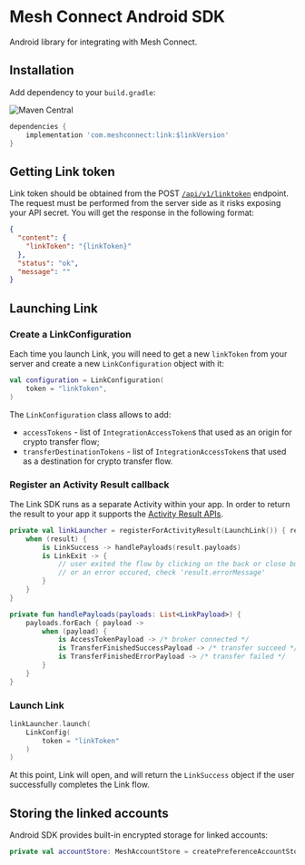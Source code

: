 # Mesh Connect Android SDK

Android library for integrating with Mesh Connect.

## Installation

Add dependency to your `build.gradle`:

![Maven Central](https://img.shields.io/maven-central/v/com.meshconnect/link?color=%23037FFF&link=https%3A%2F%2Fsearch.maven.org%2Fartifact%2Fcom.meshconnect%2Flink)
```gradle
dependencies {
    implementation 'com.meshconnect:link:$linkVersion'
}
```

## Getting Link token

Link token should be obtained from the POST [`/api/v1/linktoken`](https://docs.meshconnect.com/reference/post_api-v1-linktoken) endpoint.
The request must be performed from the server side as it risks exposing your API secret.
You will get the response in the following format:
```json
{
  "content": {
    "linkToken": "{linkToken}"
  },
  "status": "ok",
  "message": ""
}
```

## Launching Link

### Create a LinkConfiguration

Each time you launch Link, you will need to get a new `linkToken` from your server and create a new
`LinkConfiguration` object with it:

```kotlin
val configuration = LinkConfiguration(
    token = "linkToken",
)
```

The `LinkConfiguration` class allows to add:
- `accessTokens` - list of `IntegrationAccessToken`s that used as an origin for crypto transfer
  flow;
- `transferDestinationTokens` - list of `IntegrationAccessToken`s that used as a destination for
  crypto transfer flow.

### Register an Activity Result callback

The Link SDK runs as a separate Activity within your app.
In order to return the result to your app it supports the [Activity Result APIs](https://developer.android.com/training/basics/intents/result).

```kotlin
private val linkLauncher = registerForActivityResult(LaunchLink()) { result ->
    when (result) {
        is LinkSuccess -> handlePayloads(result.payloads)
        is LinkExit -> {
            // user exited the flow by clicking on the back or close button
            // or an error occured, check 'result.errorMessage'
        }
    }
}

private fun handlePayloads(payloads: List<LinkPayload>) {
    payloads.forEach { payload ->
        when (payload) {
            is AccessTokenPayload -> /* broker connected */
            is TransferFinishedSuccessPayload -> /* transfer succeed */
            is TransferFinishedErrorPayload -> /* transfer failed */
        }
    }
}
```

### Launch Link

```kotlin
linkLauncher.launch(
    LinkConfig(
        token = "linkToken"
    )
)
```

At this point, Link will open, and will return the `LinkSuccess` object if the user successfully
completes the Link flow.

## Storing the linked accounts

Android SDK provides built-in encrypted storage for linked accounts:
```kotlin
private val accountStore: MeshAccountStore = createPreferenceAccountStore(context)
```
